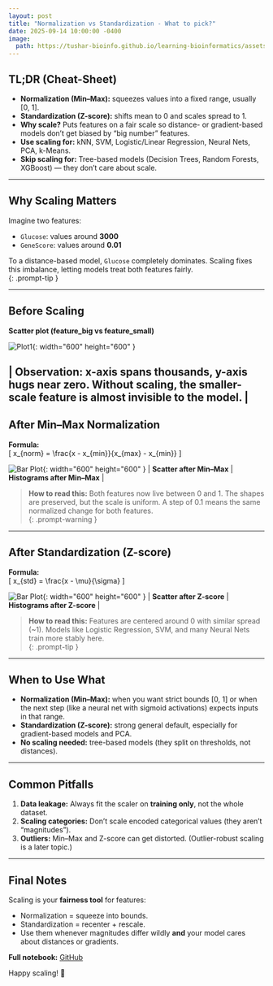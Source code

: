 ```yaml
---
layout: post
title: "Normalization vs Standardization - What to pick?"
date: 2025-09-14 10:00:00 -0400
image:
  path: https://tushar-bioinfo.github.io/learning-bioinformatics/assets/img/blog5/cover.png
---
```


## TL;DR (Cheat-Sheet)
- **Normalization (Min–Max):** squeezes values into a fixed range, usually [0, 1].  
- **Standardization (Z-score):** shifts mean to 0 and scales spread to 1.  
- **Why scale?** Puts features on a fair scale so distance- or gradient-based models don’t get biased by “big number” features.  
- **Use scaling for:** kNN, SVM, Logistic/Linear Regression, Neural Nets, PCA, k-Means.  
- **Skip scaling for:** Tree-based models (Decision Trees, Random Forests, XGBoost) — they don’t care about scale.  

---

## Why Scaling Matters
Imagine two features:
- `Glucose`: values around **3000**  
- `GeneScore`: values around **0.01**

To a distance-based model, `Glucose` completely dominates. Scaling fixes this imbalance, letting models treat both features fairly.  
{: .prompt-tip }

---

## Before Scaling
**Scatter plot (feature_big vs feature_small)**


![Plot1](https://tushar-bioinfo.github.io/learning-bioinformatics/assets/img/blog5/plot1.png){: width="600" height="600" }

| **Observation:** x-axis spans thousands, y-axis hugs near zero. Without scaling, the smaller-scale feature is almost invisible to the model. |
---

## After Min–Max Normalization
**Formula:**  
\[
x_{norm} = \frac{x - x_{min}}{x_{max} - x_{min}}
\]


![Bar Plot](https://tushar-bioinfo.github.io/learning-bioinformatics/assets/img/blog5/plot2.png){: width="600" height="600" }
| **Scatter after Min–Max** | **Histograms after Min–Max** |

> **How to read this:** Both features now live between 0 and 1. The shapes are preserved, but the scale is uniform. A step of 0.1 means the same normalized change for both features.  
{: .prompt-warning }

---

## After Standardization (Z-score)
**Formula:**  
\[
x_{std} = \frac{x - \mu}{\sigma}
\]

![Bar Plot](https://tushar-bioinfo.github.io/learning-bioinformatics/assets/img/blog5/plot3.png){: width="600" height="600" }
| **Scatter after Z-score** | **Histograms after Z-score** |

> **How to read this:** Features are centered around 0 with similar spread (~1). Models like Logistic Regression, SVM, and many Neural Nets train more stably here.  
{: .prompt-tip }

---

## When to Use What
- **Normalization (Min–Max):** when you want strict bounds [0, 1] or when the next step (like a neural net with sigmoid activations) expects inputs in that range.  
- **Standardization (Z-score):** strong general default, especially for gradient-based models and PCA.  
- **No scaling needed:** tree-based models (they split on thresholds, not distances).  

---

## Common Pitfalls
1. **Data leakage:** Always fit the scaler on **training only**, not the whole dataset.  
2. **Scaling categories:** Don’t scale encoded categorical values (they aren’t “magnitudes”).  
3. **Outliers:** Min–Max and Z-score can get distorted. (Outlier-robust scaling is a later topic.)  

---

## Final Notes
Scaling is your **fairness tool** for features:  
- Normalization = squeeze into bounds.  
- Standardization = recenter + rescale.  
- Use them whenever magnitudes differ wildly **and** your model cares about distances or gradients.  

**Full notebook:** [GitHub](https://github.com/Tushar-bioinfo/Blogs/tree/main/blog5)  

Happy scaling! 🚀
